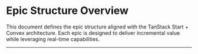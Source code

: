 # Epic Structure Overview

This document defines the epic structure aligned with the TanStack Start + Convex architecture. Each epic is designed to deliver incremental value while leveraging real-time capabilities.

---
